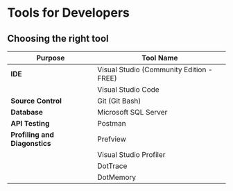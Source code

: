 # Tools for Developers

## Choosing the right tool

| **Purpose**							| **Tool Name**                                 |
| --------------------------------------| ----------------------------------------------|
| **IDE**								| Visual Studio (Community Edition - FREE)      |
|										| Visual Studio Code							|
| **Source Control**					| Git (Git Bash)                                |
| **Database**							| Microsoft SQL Server                          |
| **API Testing**						| Postman                                       |
| **Profiling and Diagonstics**         | Prefview                                      |
|						                | Visual Studio Profiler                        |
|                                       | DotTrace                                      |
|                                       | DotMemory										|